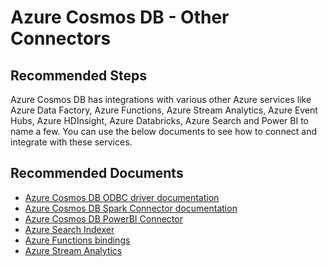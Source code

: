 <properties
	pageTitle="Cosmos DB - Other Connectors"
	description="Cosmos DB  - Other Connectors"
	service="microsoft.documentdb"
	resource="databaseAccounts"
	authors="bharathsreenivas"
	displayOrder="98"
	selfHelpType="resource"
	supportTopicIds="32597545"
	resourceTags=""
	productPesIds="15585"
	cloudEnvironments="public"
	articleId="c8ce1112-c12e-467b-80a1-33d68b73b059"
/>
# Azure Cosmos DB - Other Connectors

## **Recommended Steps**
Azure Cosmos DB has integrations with various other Azure services like Azure Data Factory, Azure Functions, Azure Stream Analytics, Azure Event Hubs, Azure HDInsight, Azure Databricks, Azure Search and Power BI to name a few. 
You can use the below documents to see how to connect and integrate with these services.

## **Recommended Documents**
* [Azure Cosmos DB ODBC driver documentation](https://docs.microsoft.com/azure/cosmos-db/odbc-driver)
* [Azure Cosmos DB Spark Connector documentation](https://docs.microsoft.com/azure/cosmos-db/spark-connector)
* [Azure Cosmos DB PowerBI Connector](https://docs.microsoft.com/azure/cosmos-db/powerbi-visualize)
* [Azure Search Indexer](https://docs.microsoft.com/azure/search/search-howto-index-cosmosdb?toc=/azure/cosmos-db/toc.json)
* [Azure Functions bindings](https://docs.microsoft.com/azure/azure-functions/functions-bindings-cosmosdb?toc=/azure/cosmos-db/toc.json)
* [Azure Stream Analytics](https://docs.microsoft.com/azure/stream-analytics/stream-analytics-define-outputs#azure-cosmos-db)
